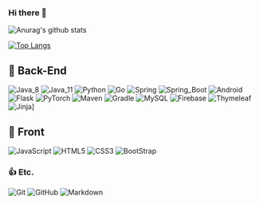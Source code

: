 ### Hi there 👋
![Anurag's github stats](https://github-readme-stats.vercel.app/api?username=sinkyoungdeok&show_icons=true&theme=radical)

[![Top Langs](https://github-readme-stats.vercel.app/api/top-langs/?username=sinkyoungdeok&layout=compact)](https://github.com/anuraghazra/github-readme-stats)

## 🔩 Back-End
![Java_8](https://img.shields.io/badge/java8-red?logo=java&logoColor=white)
![Java_11](https://img.shields.io/badge/java11-red?logo=java&logoColor=white)
![Python](https://img.shields.io/badge/Python-3776AB.svg?logo=Python&logoColor=white)
![Go](https://img.shields.io/static/v1?style=for-the-badge&message=Go&color=00ADD8&logo=Go&logoColor=FFFFFF&label=)
![Spring](https://img.shields.io/badge/Spring-6DB33F.svg?logo=spring&logoColor=white)
![Spring_Boot](https://img.shields.io/badge/Spring_Boot-6DB33F.svg?logo=spring&logoColor=white)
![Android](https://img.shields.io/static/v1?style=for-the-badge&message=Android&color=222222&logo=Android&logoColor=3DDC84&label=)
![Flask](https://img.shields.io/static/v1?style=for-the-badge&message=Flask&color=000000&logo=Flask&logoColor=FFFFFF&label=)
![PyTorch](https://img.shields.io/static/v1?style=for-the-badge&message=PyTorch&color=EE4C2C&logo=PyTorch&logoColor=FFFFFF&label=)
![Maven](https://img.shields.io/badge/Maven-C71A36.svg?logo=apache-maven&logoColor=white)
![Gradle](https://img.shields.io/static/v1?style=for-the-badge&message=Gradle&color=02303A&logo=Gradle&logoColor=FFFFFF&label=)
![MySQL](https://img.shields.io/static/v1?style=for-the-badge&message=MySQL&color=4479A1&logo=MySQL&logoColor=FFFFFF&label=)
![Firebase](https://img.shields.io/static/v1?style=for-the-badge&message=Firebase&color=222222&logo=Firebase&logoColor=FFCA28&label=)
![Thymeleaf](https://img.shields.io/static/v1?style=for-the-badge&message=Thymeleaf&color=005F0F&logo=Thymeleaf&logoColor=FFFFFF&label=)
![Jinja](https://img.shields.io/static/v1?style=for-the-badge&message=Jinja&color=B41717&logo=Jinja&logoColor=FFFFFF&label=)]

## 🎨 Front
![JavaScript](https://img.shields.io/badge/JavaScript-F7DF1E.svg?logo=JavaScript&logoColor=white)
![HTML5](https://img.shields.io/badge/HTML5-E34F26.svg?logo=HTML5&logoColor=white)
![CSS3](https://img.shields.io/badge/CSS3-1572B6.svg?logo=CSS3&logoColor=white)
![BootStrap](https://img.shields.io/badge/BootStrap-7952B3?logo=BootStrap&logoColor=white)

### 👍 Etc.
![Git](https://img.shields.io/badge/Git-F05032.svg?logo=Git&logoColor=white)
![GitHub](https://img.shields.io/badge/GitHub-181717.svg?logo=GitHub&logoColor=white)
![Markdown](https://img.shields.io/badge/Markdown-000000?logo=markdown&logoColor=white)

<!--
**sinkyoungdeok/sinkyoungdeok** is a ✨ _special_ ✨ repository because its `README.md` (this file) appears on your GitHub profile.

Here are some ideas to get you started:

- 🔭 I’m currently working on ...
- 🌱 I’m currently learning ...
- 👯 I’m looking to collaborate on ...
- 🤔 I’m looking for help with ...
- 💬 Ask me about ...
- 📫 How to reach me: ...
- 😄 Pronouns: ...
- ⚡ Fun fact: ...
-->
